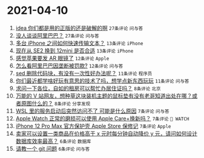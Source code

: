 # 2021-04-10

1. [idea 你们都是用的正版的还是破解的啊](https://www.v2ex.com/t/769644) `27条评论` `问与答`
1. [没人谈谈阿里巴巴？](https://www.v2ex.com/t/769641) `27条评论` `问与答`
1. [多台 iPhone 之间如何快速传输文本？](https://www.v2ex.com/t/769652) `13条评论` `iPhone`
1. [现在从 SE2 换到 12mini 是否合适](https://www.v2ex.com/t/769638) `13条评论` `iPhone`
1. [感觉苹果要发 AR 眼镜了](https://www.v2ex.com/t/769664) `12条评论` `Apple`
1. [怎么看阿里巴巴因垄断被罚款?](https://www.v2ex.com/t/769642) `12条评论` `问与答`
1. [sed 删除代码块，有没有一次性好办法呢？](https://www.v2ex.com/t/769640) `11条评论` `程序员`
1. [你们最近都学啥好玩有意思的技术了吗，想学点新东西玩玩](https://www.v2ex.com/t/769636) `11条评论` `问与答`
1. [求问一下各位，自如的租房可以帮忙办居住证吗？](https://www.v2ex.com/t/769655) `8条评论` `北京`
1. [万能的 V 站网友，想种草这块装机主题的鼠标垫有没有老哥知道出处在哪？或者原图什么的？](https://www.v2ex.com/t/769633) `8条评论` `分享发现`
1. [WSL 里的服务启动后突然访问不了 可能是什么原因](https://www.v2ex.com/t/769658) `7条评论` `问与答`
1. [Apple Watch 正常的磨损可以使用 Apple Care+换新吗？](https://www.v2ex.com/t/769643) `7条评论` ` WATCH`
1. [iPhone 12 Pro Max 官方保护壳 Apple Store 保修记](https://www.v2ex.com/t/769637) `7条评论` `Apple`
1. [卖家可以设置一类商品在价格高于 x 元时每分钟自动降价 y 元，请问如何设计数据库效率最高？](https://www.v2ex.com/t/769679) `6条评论` `数据库`
1. [请教一个 git 问题](https://www.v2ex.com/t/769669) `6条评论` `问与答`
